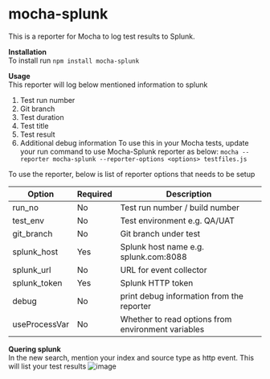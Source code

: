 # mocha-splunk

This is a reporter for Mocha to log test results to Splunk. 

**Installation**  
    To install run `npm install mocha-splunk`

**Usage**  
This reporter will log below mentioned information to splunk
1. Test run number
2. Git branch
3. Test duration
4. Test title
5. Test result
6. Additional debug information
To use this in your Mocha tests, update your run command to use Mocha-Splunk reporter as below:
`mocha --reporter mocha-splunk --reporter-options <options> testfiles.js`
 
 To use the reporter, below is list of reporter options that needs to be setup

| Option | Required |Description |
|--|--|--|
|  run_no | No| Test run number / build number|
|  test_env| No| Test environment e.g. QA/UAT |
|  git_branch| No| Git branch under test|
|  splunk_host| Yes | Splunk host name e.g. splunk.com:8088|
|  splunk_url| No| URL for event collector|
|  splunk_token| Yes | Splunk HTTP token|
|  debug| No| print debug information from the reporter |
|  useProcessVar|No| Whether to read options from environment variables|

**Quering splunk**  
In the new search, mention your index and source type as http event. This will list your test results
![image](https://user-images.githubusercontent.com/31276396/147637937-a963e85e-3aa2-494d-953c-697f548fb93d.png)
